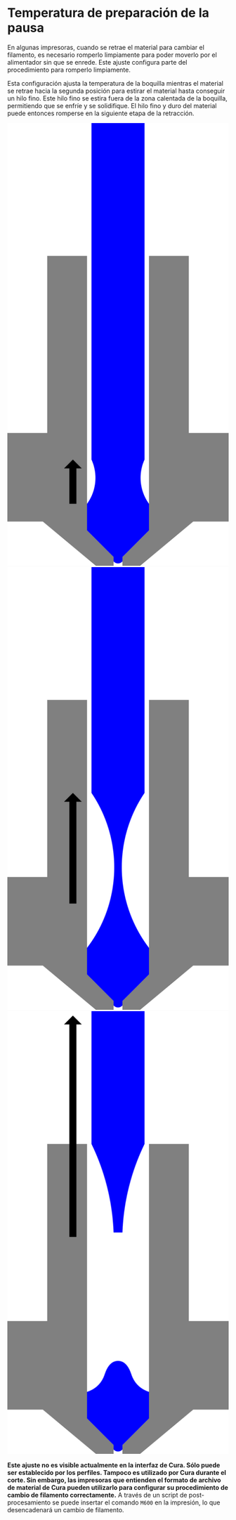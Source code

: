 Temperatura de preparación de la pausa
====
En algunas impresoras, cuando se retrae el material para cambiar el filamento, es necesario romperlo limpiamente para poder moverlo por el alimentador sin que se enrede. Este ajuste configura parte del procedimiento para romperlo limpiamente.

Esta configuración ajusta la temperatura de la boquilla mientras el material se retrae hacia la segunda posición para estirar el material hasta conseguir un hilo fino. Este hilo fino se estira fuera de la zona calentada de la boquilla, permitiendo que se enfríe y se solidifique. El hilo fino y duro del material puede entonces romperse en la siguiente etapa de la retracción.

![En primer lugar, el material se retrae para detener la exudación](../images/filament_switch_anti_ooze.svg)
![En segundo lugar, el filamento se retrae lentamente para dibujar un hilo fino que sea fácil de romper y dejar que este hilo se solidifique](../images/filament_switch_break_preparation.svg)
![En tercer lugar, el filamento se retrae rápidamente para romperlo](../images/filament_switch_break.svg)

**Este ajuste no es visible actualmente en la interfaz de Cura. Sólo puede ser establecido por los perfiles. Tampoco es utilizado por Cura durante el corte. Sin embargo, las impresoras que entienden el formato de archivo de material de Cura pueden utilizarlo para configurar su procedimiento de cambio de filamento correctamente.** A través de un script de post-procesamiento se puede insertar el comando `M600` en la impresión, lo que desencadenará un cambio de filamento.